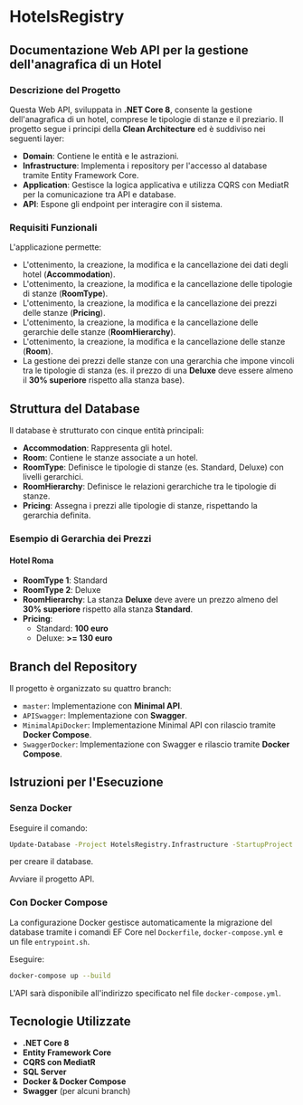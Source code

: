 # HotelsRegistry

## Documentazione Web API per la gestione dell'anagrafica di un Hotel

### Descrizione del Progetto

Questa Web API, sviluppata in **.NET Core 8**, consente la gestione dell'anagrafica di un hotel, comprese le tipologie di stanze e il preziario. Il progetto segue i principi della **Clean Architecture** ed è suddiviso nei seguenti layer:

- **Domain**: Contiene le entità e le astrazioni.
- **Infrastructure**: Implementa i repository per l'accesso al database tramite Entity Framework Core.
- **Application**: Gestisce la logica applicativa e utilizza CQRS con MediatR per la comunicazione tra API e database.
- **API**: Espone gli endpoint per interagire con il sistema.

### Requisiti Funzionali

L'applicazione permette:

- L'ottenimento, la creazione, la modifica e la cancellazione dei dati degli hotel (**Accommodation**).
- L'ottenimento, la creazione, la modifica e la cancellazione delle tipologie di stanze (**RoomType**).
- L'ottenimento, la creazione, la modifica e la cancellazione dei prezzi delle stanze (**Pricing**).
- L'ottenimento, la creazione, la modifica e la cancellazione delle gerarchie delle stanze (**RoomHierarchy**).
- L'ottenimento, la creazione, la modifica e la cancellazione delle stanze (**Room**).
- La gestione dei prezzi delle stanze con una gerarchia che impone vincoli tra le tipologie di stanza (es. il prezzo di una **Deluxe** deve essere almeno il **30% superiore** rispetto alla stanza base).

## Struttura del Database

Il database è strutturato con cinque entità principali:

- **Accommodation**: Rappresenta gli hotel.
- **Room**: Contiene le stanze associate a un hotel.
- **RoomType**: Definisce le tipologie di stanze (es. Standard, Deluxe) con livelli gerarchici.
- **RoomHierarchy**: Definisce le relazioni gerarchiche tra le tipologie di stanze.
- **Pricing**: Assegna i prezzi alle tipologie di stanze, rispettando la gerarchia definita.

### Esempio di Gerarchia dei Prezzi

#### Hotel Roma

- **RoomType 1**: Standard
- **RoomType 2**: Deluxe
- **RoomHierarchy**: La stanza **Deluxe** deve avere un prezzo almeno del **30% superiore** rispetto alla stanza **Standard**.
- **Pricing**:
  - Standard: **100 euro**
  - Deluxe: **>= 130 euro**

## Branch del Repository

Il progetto è organizzato su quattro branch:

- `master`: Implementazione con **Minimal API**.
- `APISwagger`: Implementazione con **Swagger**.
- `MinimalApiDocker`: Implementazione Minimal API con rilascio tramite **Docker Compose**.
- `SwaggerDocker`: Implementazione con Swagger e rilascio tramite **Docker Compose**.

## Istruzioni per l'Esecuzione

### Senza Docker

Eseguire il comando:

```sh
Update-Database -Project HotelsRegistry.Infrastructure -StartupProject HotelsRegistry.API
```

per creare il database.

Avviare il progetto API.

### Con Docker Compose

La configurazione Docker gestisce automaticamente la migrazione del database tramite i comandi EF Core nel `Dockerfile`, `docker-compose.yml` e un file `entrypoint.sh`.

Eseguire:

```sh
docker-compose up --build
```

L'API sarà disponibile all'indirizzo specificato nel file `docker-compose.yml`.

## Tecnologie Utilizzate

- **.NET Core 8**
- **Entity Framework Core**
- **CQRS con MediatR**
- **SQL Server**
- **Docker & Docker Compose**
- **Swagger** (per alcuni branch)
